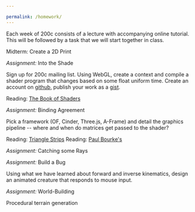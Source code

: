 ```yaml
---

permalink: /homework/
---
```


Each week of 200c consists of a lecture with accompanying online tutorial.  This will be followed by a task
that we will start together in class.

Midterm: Create a 2D Print

*Assignment:* Into the Shade

Sign up for 200c mailing list.
Using WebGL, create a context and compile a shader program that changes based on some float uniform time.
Create an account on [github](https://github.com/), publish your work as a [gist](https://help.github.com/articles/about-gists/).

Reading: [The Book of Shaders](https://thebookofshaders.com/)


*Assignment:* Binding Agreement

Pick a framework (OF, Cinder, Three.js, A-Frame) and detail the graphics pipeline -- where and when
do matrices get passed to the shader?

Reading: [Triangle Strips](http://www.learnopengles.com/tag/triangle-strips/)
Reading: [Paul Bourke's](http://paulbourke.net/stereographics/stereorender/)


*Assignment:* Catching some Rays

*Assignment:* Build a Bug

Using what we have learned about forward and inverse kinematics, design an animated creature that responds to mouse input.

*Assignment:* World-Building

Procedural terrain generation